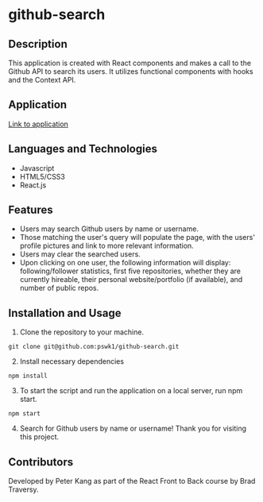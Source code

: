 # github-search

## Description

This application is created with React components and makes a call to the Github API to search its users. It utilizes functional components with hooks and the Context API.

## Application

[Link to application](https://pk-github-search.netlify.app/)

## Languages and Technologies

- Javascript
- HTML5/CSS3
- React.js

## Features

- Users may search Github users by name or username.
- Those matching the user's query will populate the page, with the users' profile pictures and link to more relevant information.
- Users may clear the searched users.
- Upon clicking on one user, the following information will display: following/follower statistics, first five repositories, whether they are currently hireable, their personal website/portfolio (if available), and number of public repos.

## Installation and Usage

1. Clone the repository to your machine.

```
git clone git@github.com:pswk1/github-search.git
```

2. Install necessary dependencies

```
npm install
```

3. To start the script and run the application on a local server, run npm start.

```
npm start
```

4. Search for Github users by name or username! Thank you for visiting this project.

## Contributors

Developed by Peter Kang as part of the React Front to Back course by Brad Traversy.
